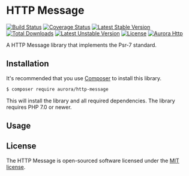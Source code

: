 HTTP Message
============
[![Build Status](https://travis-ci.org/aurorahttp/http-message.svg)](https://travis-ci.org/aurorahttp/http-message)
[![Coverage Status](https://coveralls.io/repos/github/aurorahttp/http-message/badge.svg?branch=master)](https://coveralls.io/github/aurorahttp/http-message?branch=master)
[![Latest Stable Version](https://poser.pugx.org/aurora/http-message/v/stable.svg)](https://packagist.org/packages/aurora/http-message)
[![Total Downloads](https://poser.pugx.org/aurora/http-message/downloads.svg)](https://packagist.org/packages/aurora/http-message) 
[![Latest Unstable Version](https://poser.pugx.org/aurora/http-message/v/unstable.svg)](https://packagist.org/packages/aurora/http-message)
[![License](https://poser.pugx.org/aurora/http-message/license.svg)](https://packagist.org/packages/aurora/http-message)
[![Aurora Http](https://img.shields.io/badge/Powered_by-Aurora_Http-green.svg?style=flat)](https://aurorahttp.com/)

A HTTP Message library that implements the Psr-7 standard.

Installation
------------
It's recommended that you use [Composer](https://getcomposer.org/) to install this library.

```bash
$ composer require aurora/http-message
```

This will install the library and all required dependencies. The library requires PHP 7.0 or newer.

Usage
-----

License
-------

The HTTP Message is open-sourced software licensed under the [MIT license](http://opensource.org/licenses/MIT).